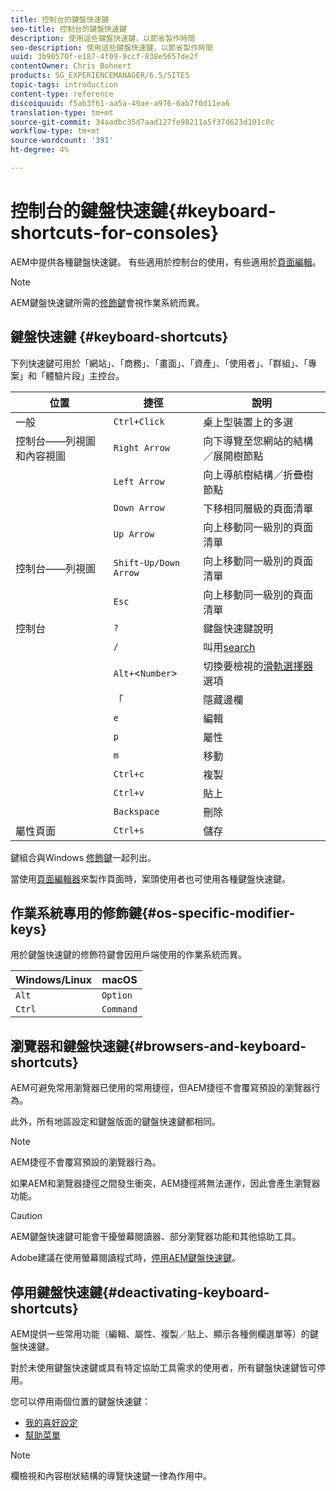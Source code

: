 ```yaml
---
title: 控制台的鍵盤快速鍵
seo-title: 控制台的鍵盤快速鍵
description: 使用這些鍵盤快速鍵，以節省製作時間
seo-description: 使用這些鍵盤快速鍵，以節省製作時間
uuid: 3b90570f-e187-4f09-9ccf-838e5657de2f
contentOwner: Chris Bohnert
products: SG_EXPERIENCEMANAGER/6.5/SITES
topic-tags: introduction
content-type: reference
discoiquuid: f5ab3f61-aa5a-49ae-a976-6ab7f0d11ea6
translation-type: tm+mt
source-git-commit: 34aadbc35d7aad127fe98211a5f37d623d101c0c
workflow-type: tm+mt
source-wordcount: '391'
ht-degree: 4%

---
```



# 控制台的鍵盤快速鍵{#keyboard-shortcuts-for-consoles}

AEM中提供各種鍵盤快速鍵。 有些適用於控制台的使用，有些適用於[頁面編輯](/help/sites-authoring/page-authoring-keyboard-shortcuts.md)。

>[!NOTE]
>
>AEM鍵盤快速鍵所需的[修飾鍵](/help/sites-authoring/keyboard-shortcuts.md#os-specific-modifier-keys)會視作業系統而異。

## 鍵盤快速鍵 {#keyboard-shortcuts}

下列快速鍵可用於「網站」、「商務」、「畫面」、「資產」、「使用者」、「群組」、「專案」和「體驗片段」主控台。

| 位置 | 捷徑 | 說明 |
|---|---|---|
| 一般 | `Ctrl+Click` | 桌上型裝置上的多選 |
| 控制台——列視圖和內容視圖 | `Right Arrow` | 向下導覽至您網站的結構／展開樹節點 |
|  | `Left Arrow` | 向上導航樹結構／折疊樹節點 |
|  | `Down Arrow` | 下移相同層級的頁面清單 |
|  | `Up Arrow` | 向上移動同一級別的頁面清單 |
| 控制台——列視圖 | `Shift-Up/Down Arrow` | 向上移動同一級別的頁面清單 |
|  | `Esc` | 向上移動同一級別的頁面清單 |
| 控制台 | `?` | 鍵盤快速鍵說明 |
|  | `/` | 叫用[search](/help/sites-authoring/search.md) |
|  | `Alt+`&lt;`Number`> | 切換要檢視的[滑軌選擇器](/help/sites-authoring/basic-handling.md#rail-selector)選項 |
|  | 「 | 隱藏邊欄 |
|  | `e` | 編輯 |
|  | `p` | 屬性 |
|  | `m` | 移動 |
|  | `Ctrl+c` | 複製 |
|  | `Ctrl+v` | 貼上 |
|  | `Backspace` | 刪除 |
| 屬性頁面 | `Ctrl+s` | 儲存 |

鍵組合與Windows [修飾鍵](/help/sites-authoring/keyboard-shortcuts.md#os-specific-modifier-keys)一起列出。

當使用[頁面編輯器](/help/sites-authoring/page-authoring-keyboard-shortcuts.md)來製作頁面時，案頭使用者也可使用各種鍵盤快速鍵。

## 作業系統專用的修飾鍵{#os-specific-modifier-keys}

用於鍵盤快速鍵的修飾符鍵會因用戶端使用的作業系統而異。

| Windows/Linux | macOS |
|---|---|
| `Alt` | `Option` |
| `Ctrl` | `Command` |

## 瀏覽器和鍵盤快速鍵{#browsers-and-keyboard-shortcuts}

AEM可避免常用瀏覽器已使用的常用捷徑，但AEM捷徑不會覆寫預設的瀏覽器行為。

此外，所有地區設定和鍵盤版面的鍵盤快速鍵都相同。

>[!NOTE]
>
>AEM捷徑不會覆寫預設的瀏覽器行為。
>
>如果AEM和瀏覽器捷徑之間發生衝突，AEM捷徑將無法運作，因此會產生瀏覽器功能。

>[!CAUTION]
>
>AEM鍵盤快速鍵可能會干擾螢幕閱讀器、部分瀏覽器功能和其他協助工具。
>
>Adobe建議在使用螢幕閱讀程式時，[停用AEM鍵盤快速鍵](/help/sites-authoring/keyboard-shortcuts.md#deactivating-keyboard-shortcuts)。

## 停用鍵盤快速鍵{#deactivating-keyboard-shortcuts}

AEM提供一些常用功能（編輯、屬性、複製／貼上、顯示各種側欄選單等）的鍵盤快速鍵。

對於未使用鍵盤快速鍵或具有特定協助工具需求的使用者，所有鍵盤快速鍵皆可停用。

您可以停用兩個位置的鍵盤快速鍵：

* [我的喜好設定](/help/sites-authoring/user-properties.md#my-preferences)
* [幫助菜單](/help/sites-authoring/basic-handling.md#accessing-help)

>[!NOTE]
>
>欄檢視和內容樹狀結構的導覽快速鍵一律為作用中。

